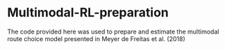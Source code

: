 # Multimodal-RL-preparation
The code provided here was used to prepare and estimate the multimodal route choice model presented in Meyer de Freitas et al. (2018)

